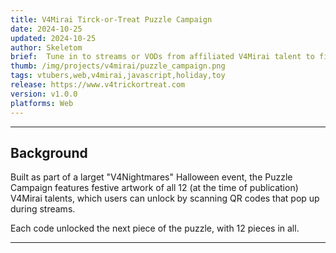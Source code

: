 ```yaml
---
title: V4Mirai Tirck-or-Treat Puzzle Campaign
date: 2024-10-25
updated: 2024-10-25
author: Skeletom
brief:  Tune in to streams or VODs from affiliated V4Mirai talent to find puzzle pieces as part of the "V4Nightmares Puzzle Campaign"! 12 pieces per puzzle in total! 
thumb: /img/projects/v4mirai/puzzle_campaign.png
tags: vtubers,web,v4mirai,javascript,holiday,toy
release: https://www.v4trickortreat.com
version: v1.0.0
platforms: Web
---
```


---

## Background

Built as part of a larget "V4Nightmares" Halloween event, the Puzzle Campaign features festive artwork of all 12 (at the time of publication) V4Mirai talents, which users can unlock by scanning QR codes that pop up during streams. 

Each code unlocked the next piece of the puzzle, with 12 pieces in all.

---
